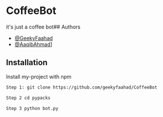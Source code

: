 # CoffeeBot
it's just a coffee bot## Authors
- [@GeekyFaahad](https://www.github.com/geekyfaahad)
- [@AaqibAhmad]()]
## Installation

Install my-project with npm

```bash
Step 1: git clone https://github.com/geekyfaahad/CoffeeBot

Step 2 cd pypacks

Step 3 python bot.py
```
